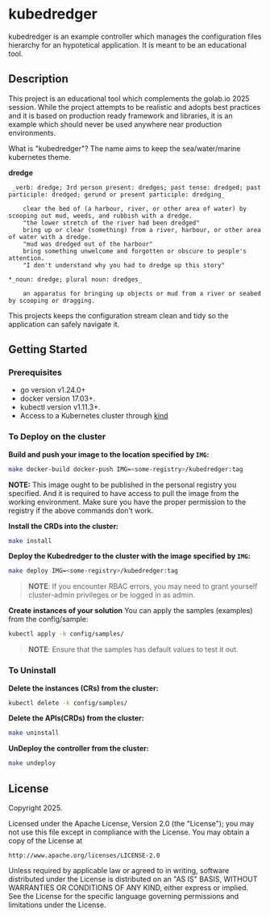 # kubedredger

kubedredger is an example controller which manages the configuration files hierarchy for
an hypotetical application.
It is meant to be an educational tool.

## Description
This project is an educational tool which complements the golab.io 2025 session.
While the project attempts to be realistic and adopts best practices and
it is based on production ready framework and libraries, it is an example which
should never be used anywhere near production environments.

What is "kubedredger"?
The name aims to keep the sea/water/marine kubernetes theme.

**dredge**
```
 _verb: dredge; 3rd person present: dredges; past tense: dredged; past participle: dredged; gerund or present participle: dredging_

    clear the bed of (a harbour, river, or other area of water) by scooping out mud, weeds, and rubbish with a dredge.
    "the lower stretch of the river had been dredged"
    bring up or clear (something) from a river, harbour, or other area of water with a dredge.
    "mud was dredged out of the harbour"
    bring something unwelcome and forgotten or obscure to people's attention.
    "I don't understand why you had to dredge up this story"

*_noun: dredge; plural noun: dredges_

    an apparatus for bringing up objects or mud from a river or seabed by scooping or dragging.
```

This projects keeps the configuration stream clean and tidy so the application can safely navigate it.

## Getting Started

### Prerequisites
- go version v1.24.0+
- docker version 17.03+.
- kubectl version v1.11.3+.
- Access to a Kubernetes cluster through [kind](https://kind.sigs.k8s.io/docs/user/quick-start/)

### To Deploy on the cluster
**Build and push your image to the location specified by `IMG`:**

```sh
make docker-build docker-push IMG=<some-registry>/kubedredger:tag
```

**NOTE:** This image ought to be published in the personal registry you specified.
And it is required to have access to pull the image from the working environment.
Make sure you have the proper permission to the registry if the above commands don’t work.

**Install the CRDs into the cluster:**

```sh
make install
```

**Deploy the Kubedredger to the cluster with the image specified by `IMG`:**

```sh
make deploy IMG=<some-registry>/kubedredger:tag
```

> **NOTE**: If you encounter RBAC errors, you may need to grant yourself cluster-admin
privileges or be logged in as admin.

**Create instances of your solution**
You can apply the samples (examples) from the config/sample:

```sh
kubectl apply -k config/samples/
```

>**NOTE**: Ensure that the samples has default values to test it out.

### To Uninstall
**Delete the instances (CRs) from the cluster:**

```sh
kubectl delete -k config/samples/
```

**Delete the APIs(CRDs) from the cluster:**

```sh
make uninstall
```

**UnDeploy the controller from the cluster:**

```sh
make undeploy
```

## License

Copyright 2025.

Licensed under the Apache License, Version 2.0 (the "License");
you may not use this file except in compliance with the License.
You may obtain a copy of the License at

    http://www.apache.org/licenses/LICENSE-2.0

Unless required by applicable law or agreed to in writing, software
distributed under the License is distributed on an "AS IS" BASIS,
WITHOUT WARRANTIES OR CONDITIONS OF ANY KIND, either express or implied.
See the License for the specific language governing permissions and
limitations under the License.
